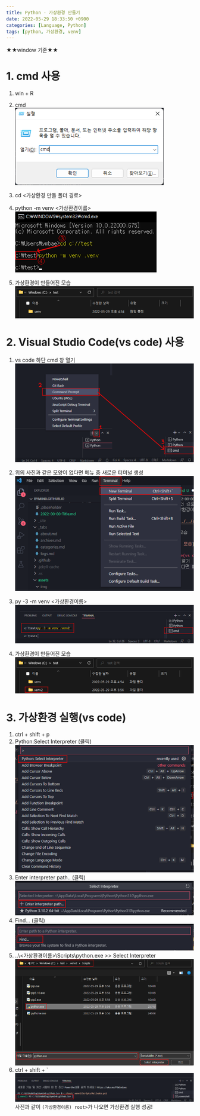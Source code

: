 ```yaml
---
title: Python - 가상환경 만들기
date: 2022-05-29 18:33:50 +0900
categories: [Language, Python]
tags: [python, 가상환경, venv]
---
```


★★window 기준★★

# 1. cmd 사용
1. win + R
2. cmd
   <br>
   ![cmd_실행](../../../assets/imgs/python_01_01.png)

3. cd <가상환경 만들 폴더 경로>
4. python -m venv <가상환경이름>
   <br>
   ![cmd_가상환경](../../../assets/imgs/python_01_02.png)

5. 가상환경이 만들어진 모습
   <br>
   ![가상환경이 만들어진 모습](../../../assets/imgs/python_01_03.png)

# 2. Visual Studio Code(vs code) 사용
1. vs code 하단 cmd 창 열기
   <br>
   ![vs_code_terminal](../../../assets/imgs/python_01_04.png)

2. 위의 사진과 같은 모양이 없다면 메뉴 중 새로운 터미널 생성
   <br>
   ![new_terminal](../../../assets/imgs/python_01_05.png)

3. py -3 -m venv <가상환경이름>
   <br>
   ![terminal_code](../../../assets/imgs/python_01_06.png)
4. 가상환경이 만들어진 모습
   ![가상환경이 만들어진 모습](../../../assets/imgs/python_01_07.png)

# 3. 가상환경 실행(vs code)
1. ctrl + shift + p
2. Python:Select Interpreter (클릭)
   <br>
   ![click](../../../assets/imgs/python_01_08.png)
3. Enter interpreter path.. (클릭)
   <br>
   ![click](../../../assets/imgs/python_01_09.png)
4. Find... (클릭)
   <br>
   ![click](../../../assets/imgs/python_01_10.png)
5. ..\\<가상환경이름>\\Scripts\\python.exe >> Select Interpreter
   <br>
   ![가상환경 경로](../../../assets/imgs/python_01_11.png)
6. ctrl + shift + \`
   <br>
   ![가상환경 실행 완료](../../../assets/imgs/python_01_12.png)
   <br>
   사진과 같이 `(가상환경이름) root>`가 나오면 가상환경 실행 성공!